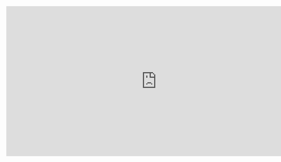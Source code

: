 <iframe id="embed_dom" name="embed_dom" frameborder="0" style="display:block;width:800px; height:400px;" src="https://processon.com/embed/5d0dcd5ae4b0376de9c1e080"></iframe>